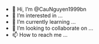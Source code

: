 - 👋 Hi, I’m @CauNguyen1999bn
- 👀 I’m interested in ...
- 🌱 I’m currently learning ...
- 💞️ I’m looking to collaborate on ...
- 📫 How to reach me ...

<!---
CauNguyen1999bn/CauNguyen1999bn is a ✨ special ✨ repository because its `README.md` (this file) appears on your GitHub profile.
You can click the Preview link to take a look at your changes.
--->
